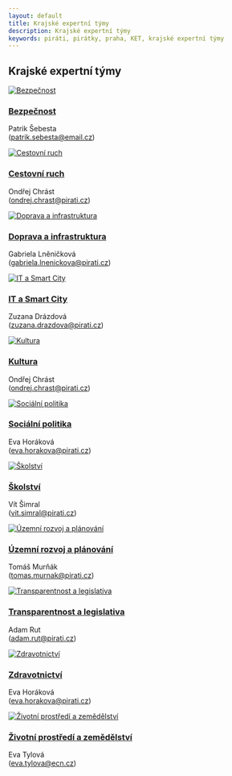 ```yaml
---
layout: default
title: Krajské expertní týmy
description: Krajské expertní týmy
keywords: piráti, pirátky, praha, KET, krajské expertní týmy
---
```


<div class="container container--default pt-8 lg:py-24">
<section>
<h1 class="head-alt-md md:head-alt-lg max-w-5xl mb-8">Krajské expertní týmy</h1>
  
<main>
<div class="grid grid-cols-1 md:grid-cols-2 lg:grid-cols-4 gap-12">

<article class="card card--hoveractive">
<a href="https://forum.pirati.cz/viewforum.php?f=1260"><img class="w-full h-48 object-cover" src="https://www.pirati.cz/assets/img/teams/resorty/vnitro.jpg" alt="Bezpečnost" /></a>
<div class="card__body p-4">
<h1 class="card-headline mb-2"><a href="https://forum.pirati.cz/viewforum.php?f=1260" target="_blank">Bezpečnost</a></h1> 
<p class="card-body-text">Patrik Šebesta<br />(<a href="mailto:patrik.sebesta@email.cz">patrik.sebesta@email.cz</a>)</p>
</div>
</article>

<article class="card card--hoveractive">
<a href="https://forum.pirati.cz/viewforum.php?f=1261"><img class="w-full h-48 object-cover" src="https://www.pirati.cz/assets/img/teams/resorty/ezo.jpg" alt="Cestovní ruch" /></a>
<div class="card__body p-4">
<h1 class="card-headline mb-2"><a href="https://forum.pirati.cz/viewforum.php?f=1261" target="_blank">Cestovní ruch</a></h1> 
<p class="card-body-text">Ondřej Chrást<br />(<a href="mailto:ondrej.chrast@pirati.cz">ondrej.chrast@pirati.cz</a>)</p>
</div>
</article>

<article class="card card--hoveractive">
<a href="https://forum.pirati.cz/viewforum.php?f=1262"><img class="w-full h-48 object-cover" src="https://www.pirati.cz/assets/img/teams/resorty/doprava.jpg" alt="Doprava a infrastruktura" /></a>
<div class="card__body p-4">
<h1 class="card-headline mb-2"><a href="https://forum.pirati.cz/viewforum.php?f=1262" target="_blank">Doprava a infrastruktura</a></h1> 
<p class="card-body-text">Gabriela Lněničková<br />(<a href="mailto:gabriela.lnenickova@pirati.cz">gabriela.lnenickova@pirati.cz</a>)</p>
</div>
</article>

<article class="card card--hoveractive">
<a href="https://forum.pirati.cz/viewforum.php?f=1264"><img class="w-full h-48 object-cover" src="https://www.pirati.cz/assets/img/teams/resorty/informatika.jpg" alt="IT a Smart City" /></a>
<div class="card__body p-4">
<h1 class="card-headline mb-2"><a href="https://forum.pirati.cz/viewforum.php?f=1264" target="_blank">IT a Smart City</a></h1> 
<p class="card-body-text">Zuzana Drázdová<br />(<a href="mailto:zuzana.drazdova@pirati.cz">zuzana.drazdova@pirati.cz</a>)</p>
</div>
</article>  

<article class="card card--hoveractive">
<a href="https://forum.pirati.cz/viewforum.php?f=1266"><img class="w-full h-48 object-cover" src="https://www.pirati.cz/assets/img/teams/resorty/kultura.jpg" alt="Kultura" /></a>
<div class="card__body p-4">
<h1 class="card-headline mb-2"><a href="https://forum.pirati.cz/viewforum.php?f=1266" target="_blank">Kultura</a></h1> 
<p class="card-body-text">Ondřej Chrást<br />(<a href="mailto:ondrej.chrast@pirati.cz">ondrej.chrast@pirati.cz</a>)</p>
</div>
</article>


<article class="card card--hoveractive">
<a href="https://forum.pirati.cz/viewforum.php?f=1268"><img class="w-full h-48 object-cover" src="https://www.pirati.cz/assets/img/teams/resorty/prace-socialni-veci.jpg" alt="Sociální politika" /></a>
<div class="card__body p-4">
<h1 class="card-headline mb-2"><a href="https://forum.pirati.cz/viewforum.php?f=1268" target="_blank">Sociální politika</a></h1> 
<p class="card-body-text">Eva Horáková<br />(<a href="mailto:eva.horakova@pirati.cz">eva.horakova@pirati.cz</a>)</p>
</div>
</article>  


<article class="card card--hoveractive">
<a href="https://forum.pirati.cz/viewforum.php?f=1269"><img class="w-full h-48 object-cover" src="https://www.pirati.cz/assets/img/teams/resorty/skolstvi.jpg" alt="Školství" /></a>
<div class="card__body p-4">
<h1 class="card-headline mb-2"><a href="https://forum.pirati.cz/viewforum.php?f=1269" target="_blank">Školství</a></h1> 
<p class="card-body-text">Vít Šimral<br />(<a href="mailto:vit.simral@pirati.cz">vit.simral@pirati.cz</a>)</p>
</div>
</article>  

<article class="card card--hoveractive">
<a href="https://forum.pirati.cz/viewforum.php?f=1271"><img class="w-full h-48 object-cover" src="https://www.pirati.cz/assets/img/teams/resorty/mistni-rozvoj.jpg" alt="Územní rozvoj a plánování" /></a>
<div class="card__body p-4">
<h1 class="card-headline mb-2"><a href="https://forum.pirati.cz/viewforum.php?f=1271" target="_blank">Územní rozvoj a plánování</a></h1> 
<p class="card-body-text">Tomáš Murňák<br />(<a href="mailto:tomas.murnak@pirati.cz">tomas.murnak@pirati.cz</a>)</p>
</div>
</article>  


<article class="card card--hoveractive">
<a href="https://forum.pirati.cz/viewforum.php?f=1265"><img class="w-full h-48 object-cover" src="https://www.pirati.cz/assets/img/teams/resorty/spravedlnost.jpg" alt="Transparentnost a legislativa" /></a>
<div class="card__body p-4">
<h1 class="card-headline mb-2"><a href="https://forum.pirati.cz/viewforum.php?f=1265" target="_blank">Transparentnost a legislativa</a></h1> 
<p class="card-body-text">Adam Rut<br />(<a href="mailto:adam.rut@pirati.cz">adam.rut@pirati.cz</a>)</p>
</div>
</article>   

<article class="card card--hoveractive">
<a href="https://forum.pirati.cz/viewforum.php?f=1272"><img class="w-full h-48 object-cover" src="https://www.pirati.cz/assets/img/teams/resorty/zdravotnictvi.jpg" alt="Zdravotnictví" /></a>
<div class="card__body p-4">
<h1 class="card-headline mb-2"><a href="https://forum.pirati.cz/viewforum.php?f=1272" target="_blank">Zdravotnictví</a></h1> 
<p class="card-body-text">Eva Horáková<br />(<a href="mailto:eva.horakova@pirati.cz">eva.horakova@pirati.cz</a>)</p>
</div>
</article>  

<article class="card card--hoveractive">
<a href="https://forum.pirati.cz/viewforum.php?f=1273"><img class="w-full h-48 object-cover" src="https://www.pirati.cz/assets/img/teams/resorty/zivotni-prostredi.jpg" alt="Životní prostředí a zemědělství" /></a>
<div class="card__body p-4">
<h1 class="card-headline mb-2"><a href="https://forum.pirati.cz/viewforum.php?f=1273" target="_blank">Životní prostředí a zemědělství</a></h1> 
<p class="card-body-text">Eva Tylová<br />(<a href="mailto:eva.tylova@ecn.cz">eva.tylova@ecn.cz</a>)</p>
</div>
</article> 

</div>
</main>










  </section>
  </div>
